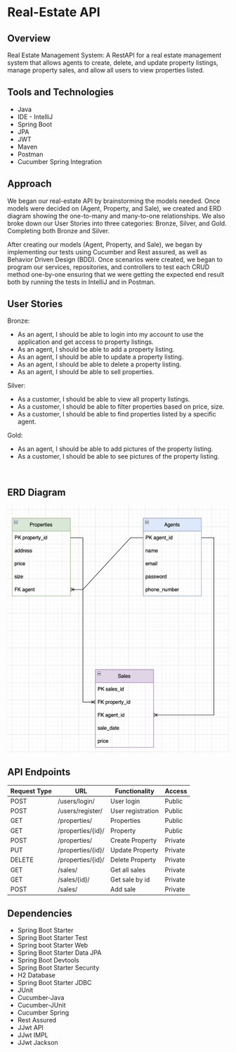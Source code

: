 # Real-Estate API

## Overview
Real Estate Management System: A RestAPI for a real estate management system that allows agents to create, delete, and update property listings, manage property sales, and allow all users to view properties listed.

## Tools and Technologies
* Java
* IDE - IntelliJ
* Spring Boot
* JPA
* JWT
* Maven
* Postman
* Cucumber Spring Integration

## Approach
We began our real-estate API by brainstorming the models needed. 
Once models were decided on (Agent, Property, and Sale), 
we created and ERD diagram showing the one-to-many and many-to-one relationships. 
We also broke down our User Stories into three categories: Bronze, Silver, and Gold. 
Completing both Bronze and Silver.  

After creating our models (Agent, Property, and Sale), 
we began by implementing our tests using Cucumber and Rest assured, as well as Behavior Driven Design (BDD). 
Once scenarios were created, we began to program our services, repositories, and controllers to 
test each CRUD method one-by-one ensuring that we were getting the expected end result both by 
running the tests in IntelliJ and in Postman.

## User Stories
Bronze:
- As an agent, I should be able to login into my account to use the application and get access to property listings.
- As an agent, I should be able to add a property listing.
- As an agent, I should be able to update a property listing.
- As an agent, I should be able to delete a property listing.
- As an agent, I should be able to sell properties.

Silver:
- As a customer, I should be able to view all property listings.
- As a customer, I should be able to filter properties based on price, size.
- As a customer, I should be able to find properties listed by a specific agent.

Gold:
- As an agent, I should be able to add pictures of the property listing.
- As a customer, I should be able to see pictures of the property listing.

<br>

## ERD Diagram

<img src="erd-diagram.png" style="height: 35rem;">

<br>

## API Endpoints

| Request Type | URL                   | Functionality              | Access | 
|--------------|-----------------------|----------------------------|---------|
| POST         | /users/login/         | User login               	 | Public |
| POST         | /users/register/      | User registration        	 | Public |
| GET          | /properties/          | Properties 		              | Public |
| GET          | /properties/{id}/     | Property           	       | Public |
| POST         | /properties/          | Create Property          	 | Private |
| PUT          | /properties/{id}/     | Update Property         	  | Private |
| DELETE       | /properties/{id}/   	 | Delete Property         	  | Private |
| GET        | /sales/               | Get all sales              | Private |
| GET        | /sales/{id}/          | Get sale by id             | Private |
| POST        | /sales/               | Add sale                   | Private |

## Dependencies
* Spring Boot Starter
* Spring Boot Starter Test
* Spring boot Starter Web
* Spring Boot Starter Data JPA
* Spring Boot Devtools
* Spring Boot Starter Security
* H2 Database
* Spring Boot Starter JDBC
* JUnit
* Cucumber-Java
* Cucumber-JUnit
* Cucumber Spring
* Rest Assured
* JJwt API
* JJwt IMPL
* JJwt Jackson
